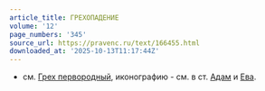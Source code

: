 ```yaml
---
article_title: ГРЕХОПАДЕНИЕ
volume: '12'
page_numbers: '345'
source_url: https://pravenc.ru/text/166455.html
downloaded_at: '2025-10-13T11:17:44Z'
---
```


- см. [Грех первородный](<https://pravenc.ru/text/Грех первородный.html>), иконографию - см. в ст. [Адам](https://pravenc.ru/text/Адам.html) и [Ева](https://pravenc.ru/text/Ева.html).

